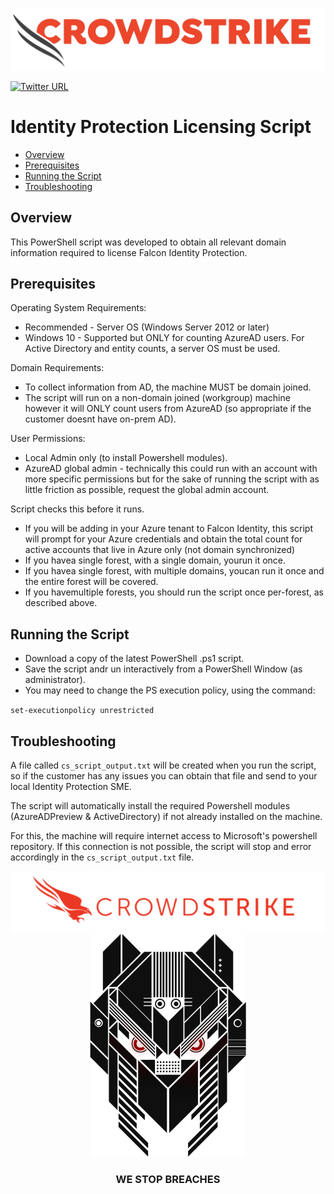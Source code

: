 ![CrowdStrike FalconIDP](https://raw.githubusercontent.com/CrowdStrike/falconpy/main/docs/asset/cs-logo.png)

[![Twitter URL](https://img.shields.io/twitter/url?label=Follow%20%40CrowdStrike&style=social&url=https%3A%2F%2Ftwitter.com%2FCrowdStrike)](https://twitter.com/CrowdStrike)<br/>

# Identity Protection Licensing Script


+ [Overview](#overview)
+ [Prerequisites](#prerequisites)
+ [Running the Script](#running-the-script)
+ [Troubleshooting](#troubleshooting)

## Overview
This PowerShell script was developed to obtain all relevant domain information required to license Falcon Identity Protection.

## Prerequisites
Operating System Requirements:
* Recommended - Server OS (Windows Server 2012 or later)
* Windows 10 - Supported but ONLY for counting AzureAD users. For Active Directory and entity counts, a server OS must be used.

Domain Requirements:
* To collect information from AD, the machine MUST be domain joined. 
* The script will run on a non-domain joined (workgroup) machine however it will ONLY count users from AzureAD (so appropriate if the customer doesnt have on-prem AD). 

User Permissions:
* Local Admin only (to install Powershell modules). 
* AzureAD global admin - technically this could run with an account with more specific permissions but for the sake of running the script with as little friction as possible, request the global admin account. 

Script checks this before it runs. 

* If you will be adding in your Azure tenant to Falcon Identity, this script will prompt for your Azure credentials and obtain the total count for active accounts that live in Azure only (not domain synchronized)
* If you havea single forest, with a single domain, yourun it once.
* If you havea single forest, with multiple domains, youcan run it once and the entire forest will be covered.
* If you havemultiple forests, you should run the script once per-forest, as described above.

## Running the Script
* Download a copy of the latest PowerShell .ps1 script.
* Save the script andr un interactively from a PowerShell Window (as administrator). 
* You may need to change the PS execution policy, using the command:

`set-executionpolicy unrestricted`

## Troubleshooting
A file called `cs_script_output.txt` will be created when you run the script, so if the customer has any issues you can obtain that file and send to your local Identity Protection SME.

The script will automatically install the required Powershell modules (AzureADPreview & ActiveDirectory) if not already installed on the machine.

For this, the machine will require internet access to Microsoft's powershell repository. If this connection is not possible, the script will stop and error accordingly in the `cs_script_output.txt` file.


<p align="center"><img src="https://raw.githubusercontent.com/CrowdStrike/falconpy/main/docs/asset/cs-logo-footer.png"><BR/><img width="250px" src="https://raw.githubusercontent.com/CrowdStrike/falconpy/main/docs/asset/adversary-red-eyes.png"></P>
<h3><P align="center">WE STOP BREACHES</P></h3>
